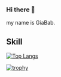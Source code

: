 ### Hi there 👋

my name is GiaBab. 

## Skill

<!--https://github.com/krushnatkhawale/github-readme-stats-->
[![Top Langs](https://github-readme-stats.vercel.app/api/top-langs/?username=GiaBab&layout=compact)](https://github.com/GiaBab/github-readme-stats)
<!--https://github.com/ryo-ma/github-profile-trophy-->
[![trophy](https://github-profile-trophy.vercel.app/?username=GiaBab&theme=monokai&margin-w=15&margin-h=15&&no-frame=true&row=1)](https://github.com/ryo-ma/github-profile-trophy)
<!--
**GiaBab/GiaBab** is a ✨ _special_ ✨ repository because its `README.md` (this file) appears on your GitHub profile.

Here are some ideas to get you started:

- 🔭 I’m currently working on ...
- 🌱 I’m currently learning ...
- 👯 I’m looking to collaborate on ...
- 🤔 I’m looking for help with ...
- 💬 Ask me about ...
- 📫 How to reach me: ...
- 😄 Pronouns: ...
- ⚡ Fun fact: ...
-->
